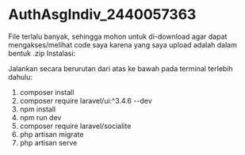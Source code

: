 # AuthAsgIndiv_2440057363
File terlalu banyak, sehingga mohon untuk di-download agar dapat mengakses/melihat code saya karena yang saya upload adalah dalam bentuk .zip
Instalasi:

Jalankan secara berurutan dari atas ke bawah pada terminal terlebih dahulu:
1. composer install
2. composer require laravel/ui:^3.4.6 --dev
3. npm install
4. npm run dev
5. composer require laravel/socialite
6. php artisan migrate
7. php artisan serve
